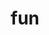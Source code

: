 ---
layout: page
title: fun
nav: true
nav_order: 6
dropdown: true
children:
    - title: Rennrad
      permalink: /Rennrad/
    - title: divider
    - title: MTB
      permalink: /MTB/  
    - title: divider
    - title: hiking
      permalink: /hiking/  
    - title: divider
    - title: sailing
      permalink: /sailing/
    - title: divider
    - title: chess
      permalink: /chess/
    - title: divider
    - title: art
      permalink: /art/  
    - title: divider
    - title: photography
      permalink: /photography/

---